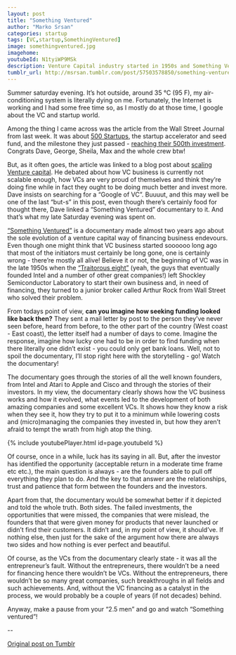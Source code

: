 ```yaml
---
layout: post
title: "Something Ventured"
author: "Marko Srsan"
categories: startup
tags: [VC,startup,SomethingVentured]
image: somethingventured.jpg
imagehome: 
youtubeId: N1tyiWP9MSk
description: Venture Capital industry started in 1950s and Something Ventured depicts is all.
tumblr_url: http://msrsan.tumblr.com/post/57503578850/something-ventured
---
```

Summer saturday evening. It’s hot outside, around 35 °C (95 F), my air-conditioning system is literally dying on me. Fortunately, the Internet is working and I had some free time so, as I mostly do at those time, I google about the VC and startup world. 

Among the thing I came across was the article from the Wall Street Journal from last week. It was about [500 Startups](https://500.co/), the startup accelerator and seed fund, and the milestone they just passed - [reaching their 500th investment](https://blogs.wsj.com/venturecapital/2013/06/27/dave-mcclure-hits-500/). Congrats Dave, George, Sheila, Max and the whole crew btw! 

But, as it often goes, the article was linked to a blog post about [scaling Venture capital](https://500.co/scaling-venture-capital/). He debated about how VC business is currently not scalable enough, how VCs are very proud of themselves and think they’re doing fine while in fact they ought to be doing much better and invest more. Dave insists on searching for a “Google of VC”. Buuuut, and this may well be one of the last “but-s” in this post, even though there’s certainly food for thought there, Dave linked a “Something Ventured” documentary to it. And that’s what my late Saturday evening was spent on.

[“Something Ventured”](http://www.somethingventuredthemovie.com/) is a documentary made almost two years ago about the sole evolution of a venture capital way of financing business endevours. Even though one might think that VC business started soooooo long ago that most of the initiators must certainly be long gone, one is certainly wrong - there’re mostly all alive! Believe it or not, the beginning of VC was in the late 1950s when the [“Traitorous eight”](https://en.wikipedia.org/wiki/Traitorous_eight) (yeah, the guys that eventually founded Intel and a number of other great companies!) left Shockley Semiconductor Laboratory to start their own business and, in need of financing, they turned to a junior broker called Arthur Rock from Wall Street who solved their problem. 

From todays point of view, **can you imagine how seeking funding looked like back then?** They sent a mail letter by post to the person they’ve never seen before, heard from before, to the other part of the country (West coast - East coast), the letter itself had a number of days to come. Imagine the response, imagine how lucky one had to be in order to find funding when there literally one didn’t exist - you could only get bank loans. Well, not to spoil the documentary, I’ll stop right here with the storytelling - go! Watch the documentary! 

The documentary goes through the stories of all the well known founders, from Intel and Atari to Apple and Cisco and through the stories of their investors. In my view, the documentary clearly shows how the VC business works and how it evolved, what events led to the development of both amazing companies and some excellent VCs. It shows how they know a risk when they see it, how they try to put it to a minimum while lowering costs and (micro)managing the companies they invested in, but how they aren’t afraid to tempt the wrath from high atop the thing. 

{% include youtubePlayer.html id=page.youtubeId %}

Of course, once in a while, luck has its saying in all. But, after the investor has identified the opportunity (acceptable return in a moderate time frame etc etc.), the main question is always - are the founders able to pull off everything they plan to do. And the key to that answer are the relationships, trust and patience that form between the founders and the investors. 

Apart from that, the documentary would be somewhat better if it depicted and told the whole truth. Both sides. The failed investments, the opportunities that were missed, the companies that were mislead, the founders that that were given money for products that never launched or didn’t find their customers. It didn’t and, in my point of view, it should’ve. If nothing else, then just for the sake of the argument how there are always two sides and how nothing is ever perfect and beautiful.

Of course, as the VCs from the documentary clearly state - it was all the entrepreneur’s fault. Without the entrepreneurs, there wouldn’t be a need for financing hence there wouldn’t be VCs. Without the entrepreneurs, there wouldn’t be so many great companies, such breakthroughs in all fields and such achievements. And, without the VC financing as a catalyst in the process, we would probably be a couple of years (if not decades) behind. 

Anyway, make a pause from your “2.5 men” and go and watch “Something ventured”! 

--

[Original post on Tumblr](http://msrsan.tumblr.com/post/57503578850/something-ventured)
